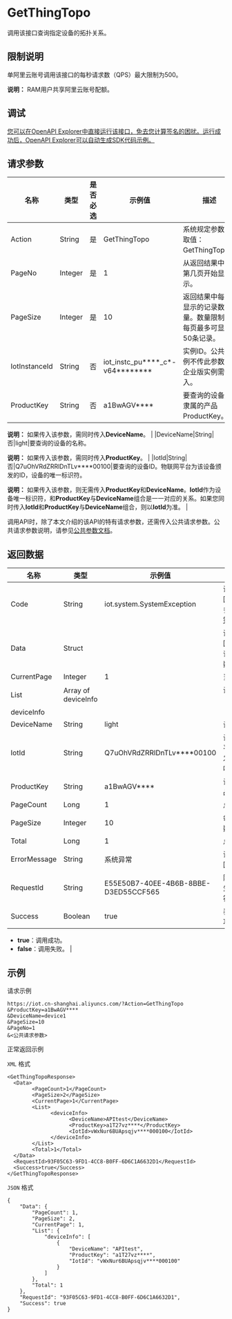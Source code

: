 # GetThingTopo

调用该接口查询指定设备的拓扑关系。

## 限制说明

单阿里云账号调用该接口的每秒请求数（QPS）最大限制为500。

**说明：** RAM用户共享阿里云账号配额。

## 调试

[您可以在OpenAPI Explorer中直接运行该接口，免去您计算签名的困扰。运行成功后，OpenAPI Explorer可以自动生成SDK代码示例。](https://api.aliyun.com/#product=Iot&api=GetThingTopo&type=RPC&version=2018-01-20)

## 请求参数

|名称|类型|是否必选|示例值|描述|
|--|--|----|---|--|
|Action|String|是|GetThingTopo|系统规定参数。取值：GetThingTopo。 |
|PageNo|Integer|是|1|从返回结果中的第几页开始显示。 |
|PageSize|Integer|是|10|返回结果中每页显示的记录数量。数量限制：每页最多可显示50条记录。 |
|IotInstanceId|String|否|iot\_instc\_pu\*\*\*\*\_c\*-v64\*\*\*\*\*\*\*\*|实例ID。公共实例不传此参数，企业版实例需传入。 |
|ProductKey|String|否|a1BwAGV\*\*\*\*|要查询的设备所隶属的产品ProductKey。

 **说明：** 如果传入该参数，需同时传入**DeviceName**。 |
|DeviceName|String|否|light|要查询的设备的名称。

 **说明：** 如果传入该参数，需同时传入**ProductKey**。 |
|IotId|String|否|Q7uOhVRdZRRlDnTLv\*\*\*\*00100|要查询的设备ID。物联网平台为该设备颁发的ID，设备的唯一标识符。

 **说明：** 如果传入该参数，则无需传入**ProductKey**和**DeviceName**。**IotId**作为设备唯一标识符，和**ProductKey**与**DeviceName**组合是一一对应的关系。如果您同时传入**IotId**和**ProductKey**与**DeviceName**组合，则以**IotId**为准。 |

调用API时，除了本文介绍的该API的特有请求参数，还需传入公共请求参数。公共请求参数说明，请参见[公共参数文档](~~30561~~)。

## 返回数据

|名称|类型|示例值|描述|
|--|--|---|--|
|Code|String|iot.system.SystemException|调用失败时，返回的错误码。更多信息，请参见[错误码](~~87387~~)。 |
|Data|Struct| |调用成功时，返回的数据。详情请参见以下参数。 |
|CurrentPage|Integer|1|当前页面号。 |
|List|Array of deviceInfo| |设备信息集合（**deviceInfo**）。 |
|deviceInfo| | | |
|DeviceName|String|light|设备名称。 |
|IotId|String|Q7uOhVRdZRRlDnTLv\*\*\*\*00100|设备ID。物联网平台为该设备颁发的ID，设备的唯一标识符。 |
|ProductKey|String|a1BwAGV\*\*\*\*|设备所隶属的产品ProductKey。 |
|PageCount|Long|1|总页数。 |
|PageSize|Integer|10|每页显示的记录数。 |
|Total|Long|1|总记录数。 |
|ErrorMessage|String|系统异常|调用失败时，返回的出错信息。 |
|RequestId|String|E55E50B7-40EE-4B6B-8BBE-D3ED55CCF565|阿里云为该请求生成的唯一标识符。 |
|Success|Boolean|true|表示是否调用成功。

 -   **true**：调用成功。
-   **false**：调用失败。 |

## 示例

请求示例

```
https://iot.cn-shanghai.aliyuncs.com/?Action=GetThingTopo
&ProductKey=a1BwAGV****
&DeviceName=device1
&PageSize=10
&PageNo=1
&<公共请求参数>
```

正常返回示例

`XML` 格式

```
<GetThingTopoResponse>
  <Data>
        <PageCount>1</PageCount>
        <PageSize>2</PageSize>
        <CurrentPage>1</CurrentPage>
        <List>
              <deviceInfo>
                    <DeviceName>APItest</DeviceName>
                    <ProductKey>a1T27vz****</ProductKey>
                    <IotId>vWxNur6BUApsqjv****000100</IotId>
              </deviceInfo>
        </List>
        <Total>1</Total>
  </Data>
  <RequestId>93F05C63-9FD1-4CC8-B0FF-6D6C1A6632D1</RequestId>
  <Success>true</Success>
</GetThingTopoResponse>
```

`JSON` 格式

```
{
	"Data": {
		"PageCount": 1,
		"PageSize": 2,
		"CurrentPage": 1,
		"List": {
			"deviceInfo": [
				{
					"DeviceName": "APItest",
					"ProductKey": "a1T27vz****",
					"IotId": "vWxNur6BUApsqjv****000100"
				}
			]
		},
		"Total": 1
	},
	"RequestId": "93F05C63-9FD1-4CC8-B0FF-6D6C1A6632D1",
	"Success": true
}
```

